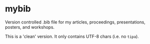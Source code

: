 # mybib

Version controlled .bib file for my articles, proceedings, 
presentations, posters, and workshops.

This is a 'clean' version. It only contains UTF-8 chars (i.e. 
no ```tipa```).
